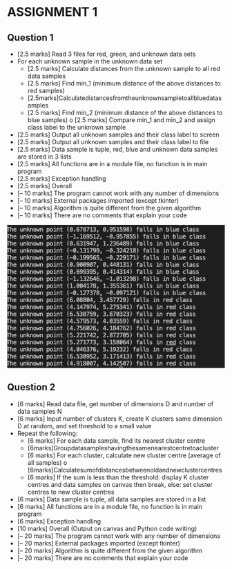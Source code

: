 # ASSIGNMENT 1

## Question 1
- [2.5 marks] Read 3 files for red, green, and unknown data sets
- For each unknown sample in the unknown data set
  - [2.5 marks] Calculate distances from the unknown sample to all red data samples
  - [2.5 marks] Find min_1 (minimum distance of the above distances to red samples)
  - [2.5marks]Calculatedistancesfromtheunknownsampletoallbluedatasamples
  - [2.5 marks] Find min_2 (minimum distance of the above distances to blue samples) o [2.5 marks] Compare min_1 and min_2 and assign class label to the unknown sample
- [2.5 marks] Output all unknown samples and their class label to screen
- [2.5 marks] Output all unknown samples and their class label to file
- [2.5 marks] Data sample is tuple, red, blue and unknown data samples are stored in 3 lists
- [2.5 marks] All functions are in a module file, no function is in main program
- [2.5 marks] Exception handling
- [2.5 marks] Overall
- [– 10 marks] The program cannot work with any number of dimensions
- [– 10 marks] External packages imported (except tkinter)
- [– 10 marks] Algorithm is quite different from the given algorithm
- [– 10 marks] There are no comments that explain your code

![Assignment1a.png](Assignment1a.png)

## Question 2
- [6 marks] Read data file, get number of dimensions D and number of data samples N
- [6 marks] Input number of clusters K, create K clusters same dimension D at random, and
set threshold to a small value
- Repeat the following:
  - [6 marks] For each data sample, find its nearest cluster centre
  - [6marks]Groupdatasampleshavingthesamenearestcentretoacluster
  - [6 marks] For each cluster, calculate new cluster centre (average of all samples) o [6marks]Calculatesumofdistancesbetweenoldandnewclustercentres
  - [6 marks] If the sum is less than the threshold: display K cluster centres and data
  samples on canvas then break, else: set cluster centres to new cluster centres
- [6 marks] Data sample is tuple, all data samples are stored in a list
- [6 marks] All functions are in a module file, no function is in main program
- [6 marks] Exception handling
- [10 marks] Overall (Output on canvas and Python code writing)
- [– 20 marks] The program cannot work with any number of dimensions
- [– 20 marks] External packages imported (except tkinter)
- [– 20 marks] Algorithm is quite different from the given algorithm
- [– 20 marks] There are no comments that explain your code